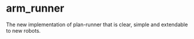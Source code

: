 # arm_runner

The new implementation of plan-runner that is clear, simple and extendable to new robots.
